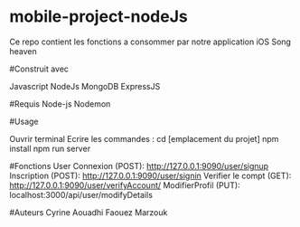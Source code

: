 # mobile-project-nodeJs
Ce repo contient les fonctions a consommer par notre application iOS Song heaven

#Construit avec

Javascript
NodeJs
MongoDB
ExpressJS

#Requis
Node-js
Nodemon

#Usage

Ouvrir terminal
Ecrire les commandes :
cd [emplacement du projet]
npm install
npm run server

#Fonctions
User
Connexion (POST): http://127.0.0.1:9090/user/signup
Inscription (POST): http://127.0.0.1:9090/user/signin
Verifier le compt (GET): http://127.0.0.1:9090/user/verifyAccount/
ModifierProfil (PUT): localhost:3000/api/user/modifyDetails


#Auteurs
Cyrine Aouadhi
Faouez Marzouk 
